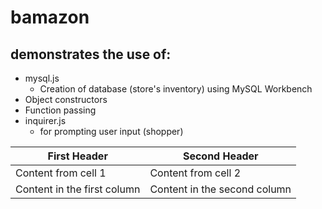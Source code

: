 # bamazon

## demonstrates the use of:
- mysql.js
  - Creation of database (store's inventory) using MySQL Workbench
- Object constructors
- Function passing
- inquirer.js
  - for prompting user input (shopper)

First Header | Second Header
------------ | -------------
Content from cell 1 | Content from cell 2
Content in the first column | Content in the second column
